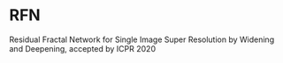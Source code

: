 # RFN
Residual Fractal Network for Single Image Super Resolution by Widening and Deepening, accepted by ICPR 2020
